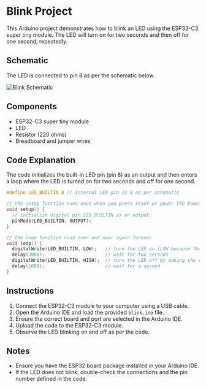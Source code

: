 # Blink Project

This Arduino project demonstrates how to blink an LED using the ESP32-C3 super tiny module. The LED will turn on for two seconds and then off for one second, repeatedly.

## Schematic

The LED is connected to pin 8 as per the schematic below.

![Blink Schematic](images/blink_schematic.png)

## Components

- ESP32-C3 super tiny module
- LED
- Resistor (220 ohms)
- Breadboard and jumper wires

## Code Explanation

The code initializes the built-in LED pin (pin 8) as an output and then enters a loop where the LED is turned on for two seconds and off for one second.

```cpp
#define LED_BUILTIN 8 // Internal LED pin is 8 as per schematic

// the setup function runs once when you press reset or power the board
void setup() {
  // initialize digital pin LED_BUILTIN as an output.
  pinMode(LED_BUILTIN, OUTPUT);
}

// the loop function runs over and over again forever
void loop() {
  digitalWrite(LED_BUILTIN, LOW);   // turn the LED on (LOW because the LED is inverted)
  delay(2000);                      // wait for two seconds
  digitalWrite(LED_BUILTIN, HIGH);  // turn the LED off by making the voltage HIGH
  delay(1000);                      // wait for a second
}
```

## Instructions

1. Connect the ESP32-C3 module to your computer using a USB cable.
2. Open the Arduino IDE and load the provided `blink.ino` file.
3. Ensure the correct board and port are selected in the Arduino IDE.
4. Upload the code to the ESP32-C3 module.
5. Observe the LED blinking on and off as per the code.

## Notes

- Ensure you have the ESP32 board package installed in your Arduino IDE.
- If the LED does not blink, double-check the connections and the pin number defined in the code.

